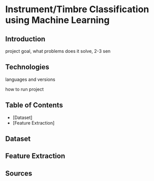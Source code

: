 # Instrument/Timbre Classification using Machine Learning

## Introduction
project goal, what problems does it solve, 2-3 sen

## Technologies
languages and versions

how to run project

## Table of Contents
* [Dataset]
* [Feature Extraction]

## Dataset

## Feature Extraction

## Sources
